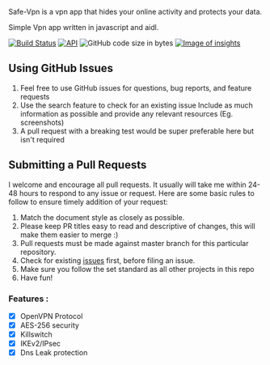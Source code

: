 Safe-Vpn is a vpn app that hides your online activity and protects your data.

Simple Vpn app written in javascript and aidl.

[![Build Status](https://travis-ci.org/tinycellstuan/Safe-VPN)](https://travis-ci.org/SafeVPN/Safe-VPN) [![API](https://img.shields.io/badge/API-21%2B-brightgreen.svg?style=flat)](https://android-arsenal.com/api?level=21) ![GitHub code size in bytes](https://img.shields.io/github/languages/code-size/tinycellstuan/SafeVPN) 
[![Image of insights](https://github.com/gayaninvoice/insights/blob/master/svg/207237845/badge.svg)](https://github.com/gayanvoice/insights/blob/master/readme/207237845/week.md)


## Using GitHub Issues
1. Feel free to use GitHub issues for questions, bug reports, and feature requests
1. Use the search feature to check for an existing issue
Include as much information as possible and provide any relevant resources (Eg. screenshots)
1. A pull request with a breaking test would be super preferable here but isn't required

## Submitting a Pull Requests
I welcome and encourage all pull requests. It usually will take me within 24-48 hours to respond to any issue or request. Here are some basic rules to follow to ensure timely addition of your request:

1. Match the document style as closely as possible.
1. Please keep PR titles easy to read and descriptive of changes, this will make them easier to merge :)
1. Pull requests must be made against master branch for this particular repository.
1. Check for existing [issues](https://github.com/tinycellstuan/Safe-VPN/issues) first, before filing an issue.
1. Make sure you follow the set standard as all other projects in this repo
1. Have fun!

### Features :

- [x] OpenVPN Protocol
- [x] AES-256 security
- [x] Killswitch
- [x] IKEv2/IPsec
- [x] Dns Leak protection
